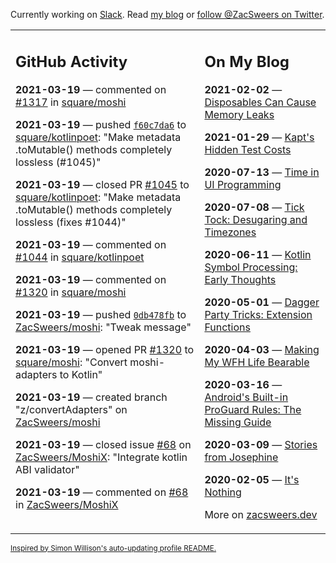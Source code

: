 Currently working on [Slack](https://slack.com/). Read [my blog](https://zacsweers.dev/) or [follow @ZacSweers on Twitter](https://twitter.com/ZacSweers).

<table><tr><td valign="top" width="60%">

## GitHub Activity
<!-- githubActivity starts -->
**2021-03-19** — commented on [#1317](https://github.com/square/moshi/issues/1317#issuecomment-802918961) in [square/moshi](https://api.github.com/repos/square/moshi)

**2021-03-19** — pushed [`f60c7da6`](https://github.com/square/kotlinpoet/commit/f60c7da64a21c6dfad24ff87df7a84e0a44bedaa) to [square/kotlinpoet](https://api.github.com/repos/square/kotlinpoet): "Make metadata .toMutable() methods completely lossless (#1045)"

**2021-03-19** — closed PR [#1045](https://api.github.com/repos/square/kotlinpoet/pulls/1045) to [square/kotlinpoet](https://api.github.com/repos/square/kotlinpoet): "Make metadata .toMutable() methods completely lossless (fixes #1044)"

**2021-03-19** — commented on [#1044](https://github.com/square/kotlinpoet/issues/1044#issuecomment-802609729) in [square/kotlinpoet](https://api.github.com/repos/square/kotlinpoet)

**2021-03-19** — commented on [#1320](https://github.com/square/moshi/pull/1320#issuecomment-802559843) in [square/moshi](https://api.github.com/repos/square/moshi)

**2021-03-19** — pushed [`0db478fb`](https://github.com/ZacSweers/moshi/commit/0db478fba573440fdf3a36c5e7fb7b98787e83b4) to [ZacSweers/moshi](https://api.github.com/repos/ZacSweers/moshi): "Tweak message"

**2021-03-19** — opened PR [#1320](https://api.github.com/repos/square/moshi/pulls/1320) to [square/moshi](https://api.github.com/repos/square/moshi): "Convert moshi-adapters to Kotlin"

**2021-03-19** — created branch "z/convertAdapters" on [ZacSweers/moshi](https://api.github.com/repos/ZacSweers/moshi)

**2021-03-19** — closed issue [#68](https://api.github.com/repos/ZacSweers/MoshiX/issues/68) on [ZacSweers/MoshiX](https://api.github.com/repos/ZacSweers/MoshiX): "Integrate kotlin ABI validator"

**2021-03-19** — commented on [#68](https://github.com/ZacSweers/MoshiX/issues/68#issuecomment-802546933) in [ZacSweers/MoshiX](https://api.github.com/repos/ZacSweers/MoshiX)
<!-- githubActivity ends -->
</td><td valign="top" width="40%">

## On My Blog
<!-- blog starts -->
**2021-02-02** — [Disposables Can Cause Memory Leaks](https://www.zacsweers.dev/disposables-can-cause-memory-leaks/)

**2021-01-29** — [Kapt's Hidden Test Costs](https://www.zacsweers.dev/kapts-hidden-test-costs/)

**2020-07-13** — [Time in UI Programming](https://www.zacsweers.dev/time-in-ui/)

**2020-07-08** — [Tick Tock: Desugaring and Timezones](https://www.zacsweers.dev/ticktock-desugaring-timezones/)

**2020-06-11** — [Kotlin Symbol Processing: Early Thoughts](https://www.zacsweers.dev/kotlin-symbol-processor-early-thoughts/)

**2020-05-01** — [Dagger Party Tricks: Extension Functions](https://www.zacsweers.dev/dagger-party-tricks-extension-functions/)

**2020-04-03** — [Making My WFH Life Bearable](https://www.zacsweers.dev/making-wfh-life-bearable/)

**2020-03-16** — [Android's Built-in ProGuard Rules: The Missing Guide](https://www.zacsweers.dev/android-proguard-rules/)

**2020-03-09** — [Stories from Josephine](https://www.zacsweers.dev/stories-from-josephine/)

**2020-02-05** — [It's Nothing](https://www.zacsweers.dev/its-nothing/)
<!-- blog ends -->
More on [zacsweers.dev](https://zacsweers.dev/)
</td></tr></table>

<sub><a href="https://simonwillison.net/2020/Jul/10/self-updating-profile-readme/">Inspired by Simon Willison's auto-updating profile README.</a></sub>
